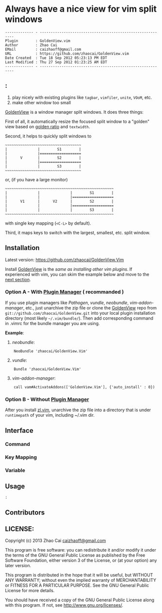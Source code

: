 # Always have a nice view for vim split windows

    ------------- - ----------------------------------------------------------
    Plugin        : GoldenView.vim
    Author        : Zhao Cai
    EMail         : caizhaoff@gmail.com
    URL           : https://github.com/zhaocai/GoldenView.vim
    Date Created  : Tue 18 Sep 2012 05:23:13 PM EDT
    Last Modified : Thu 27 Sep 2012 01:23:25 AM EDT
    ------------- - ----------------------------------------------------------

## :
1. play nicely with existing plugins like `tagbar`, `vimfiler`, `unite`, `VOoM`, etc. 
2. make other window too small

[GoldenView][GoldenView] is a window manager split windows. It does three things:





First of all, it automatically resize the focused split window to a "golden" view based on [golden ratio][golden-ratio-wikipedia] and `textwidth`.

Second, it helps to quickly split windows to

    ~~~~~~~~~~~~~~~~~~~~~~~~~~~~~~~~~~~
    |              |        S1        |
    |              |===================
    |      V       |        S2        |
    |              |===================
    |              |        S3        |
    ~~~~~~~~~~~~~~~~~~~~~~~~~~~~~~~~~~~

or, (if you have a large monitor)

    ~~~~~~~~~~~~~~~~~~~~~~~~~~~~~~~~~~~~~~~~~~~~~~~~~~
    |              |              |        S1        |
    |              |              |===================
    |      V1      |      V2      |        S2        |
    |              |              |===================
    |              |              |        S3        |
    ~~~~~~~~~~~~~~~~~~~~~~~~~~~~~~~~~~~~~~~~~~~~~~~~~~

with single key mapping (`<C-L>` by default).



Third, it maps keys to switch with the largest, smallest, etc. split window.





## Installation

Latest version: https://github.com/zhaocai/GoldenView.Vim

Install [GoldenView][GoldenView] is the *same as installing other vim plugins*.
If experienced with vim, you can skim the example below and move to the [next section](#Interface). 


### **Option A** - With [Plugin Manager][vim-plugin-manager] ( **recommanded** )

If you use plugin managers like *Pathogen*, *vundle*,
*neobundle*, *vim-addon-manager*, etc., just unarchive the zip file or clone the
[GoldenView][GoldenView] repo from
`git://github.com/zhaocai/GoldenView.git` into your local plugin installation directory
(most likely `~/.vim/bundle/`). Then add corresponding command in .vimrc for the
bundle manager you are using.


**Example**:

1. *neobundle*:

```vim
    NeoBundle 'zhaocai/GoldenView.Vim'
```

2. *vundle*:

```vim
    Bundle 'zhaocai/GoldenView.Vim'
```


3. *vim-addon-manager*:

```vim
    call vam#ActivateAddons(['GoldenView.Vim'], {'auto_install' : 0})
```


### **Option B** - Without [Plugin Manager][vim-plugin-manager]

After you install [zl.vim][zl], unarchive the zip file into a directory
that is under `runtimepath` of your vim, including ~/.vim dir.


## Interface

### Command 
### Key Mapping
### Variable 

## Usage

    :


## Contributors


## LICENSE:

Copyright (c) 2013 Zhao Cai <caizhaoff@gmail.com>

This program is free software: you can redistribute it and/or modify it under
the terms of the GNU General Public License as published by the Free Software
Foundation, either version 3 of the License, or (at your option)
any later version.

This program is distributed in the hope that it will be useful, but WITHOUT
ANY WARRANTY; without even the implied warranty of MERCHANTABILITY or FITNESS
FOR A PARTICULAR PURPOSE. See the GNU General Public License for more details.

You should have received a copy of the GNU General Public License along with
this program. If not, see <http://www.gnu.org/licenses/>.




[dwm]: http://www.vim.org/scripts/script.php?script_id=4186
[golden-ratio-plugin]: http://www.vim.org/scripts/script.php?script_id=3690
[golden-ratio-wikipedia]: http://en.wikipedia.org/wiki/Golden_ratio
[zl]: https://github.com/zhaocai/zl.vim "zl.vim vim script library"
[GoldenView]: https://github.com/zhaocai/GoldenView.Vim "GoldenView Vim Plugin"
[vim-plugin-manager]: http://vim-scripts.org/vim/tools.html "Vim Plugin Manangers"
